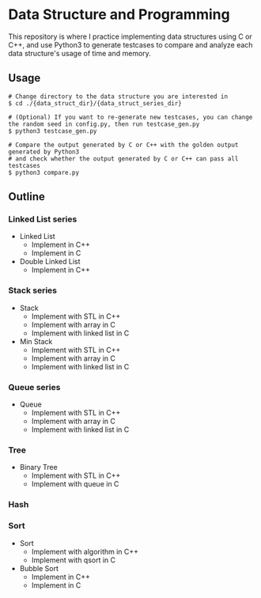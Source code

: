 # Data Structure and Programming
This repository is where I practice implementing data structures using C or C++, and use Python3 to generate testcases to compare and analyze each data structure's usage of time and memory.

## Usage
```shell
# Change directory to the data structure you are interested in
$ cd ./{data_struct_dir}/{data_struct_series_dir}

# (Optional) If you want to re-generate new testcases, you can change the random seed in config.py, then run testcase_gen.py
$ python3 testcase_gen.py

# Compare the output generated by C or C++ with the golden output generated by Python3
# and check whether the output generated by C or C++ can pass all testcases
$ python3 compare.py
```
## Outline
### Linked List series
* Linked List
    * Implement in C++
    * Implement in C
* Double Linked List
    * Implement in C++

### Stack series
* Stack
    * Implement with STL in C++
    * Implement with array in C
    * Implement with linked list in C
* Min Stack
    * Implement with STL in C++
    * Implement with array in C
    * Implement with linked list in C

### Queue series
* Queue
    * Implement with STL in C++
    * Implement with array in C
    * Implement with linked list in C

### Tree
* Binary Tree
    * Implement with STL in C++
    * Implement with queue in C

### Hash

### Sort
* Sort
    * Implement with algorithm in C++
    * Implement with qsort in C
* Bubble Sort
    * Implement in C++
    * Implement in C